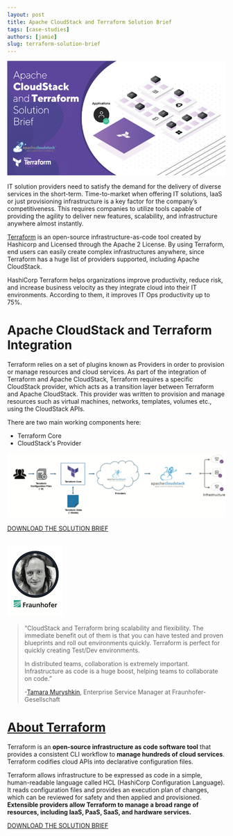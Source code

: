 ```yaml
---
layout: post
title: Apache CloudStack and Terraform Solution Brief
tags: [case-studies]
authors: [jamie]
slug: terraform-solution-brief
---
```


[![](banner.png "CSC")](/blog/terraform-solution-brief)

IT solution providers need to satisfy the demand for the delivery of diverse
services in the short-term. Time-to-market when offering IT solutions, IaaS or
just provisioning infrastructure is a key factor for the company’s
competitiveness. This requires companies to utilize tools capable of providing
the agility to deliver new features, scalability, and infrastructure anywhere
almost instantly.

<!-- truncate -->

[Terraform](https://www.terraform.io/) is an open-source infrastructure-as-code
tool created by Hashicorp and Licensed through the Apache 2 License. By using
Terraform, end users can easily create complex infrastructures anywhere, since
Terraform has a huge list of providers supported, including Apache CloudStack.

HashiCorp Terraform helps organizations improve productivity, reduce risk, and
increase business velocity as they integrate cloud into their IT environments.
According to them, it improves IT Ops productivity up to 75%.

# Apache CloudStack and Terraform Integration

Terraform relies on a set of plugins known as Providers in order to provision or
manage resources and cloud services. As part of the integration of Terraform and
Apache CloudStack, Terraform requires a specific CloudStack provider, which acts
as a transition layer between Terraform and Apache CloudStack. This provider was
written to provision and manage resources such as virtual machines, networks,
templates, volumes etc., using the CloudStack APIs.

There are two main working components here:

- Terraform Core
- CloudStack's Provider

![](terraform.png "CloudStack Terraform Integration")

<a class="button button--primary" href="/files/terraform-solution-brief 2023.pdf" target="_blank">DOWNLOAD THE SOLUTION BRIEF</a>
<br/>
<br/>

![](tamara.png "Tamara")

>“CloudStack and Terraform bring scalability and flexibility. The immediate
>benefit out of them is that you can have tested and proven blueprints and roll
>out environments quickly. Terraform is perfect for quickly creating Test/Dev
>environments.
>
>In distributed teams, collaboration is extremely important. Infrastructure as
>code is a huge boost, helping teams to collaborate on code.”
>
>-[Tamara Muryshkin](https://www.linkedin.com/in/muryshkin/), Enterprise Service Manager at Fraunhofer-Gesellschaft

# [About Terraform](https://www.terraform.io/)

Terraform is an **open-source infrastructure as code software tool** that provides a
consistent CLI workflow to **manage hundreds of cloud services**. Terraform codifies
cloud APIs into declarative configuration files.

Terraform allows infrastructure to be expressed as code in a simple,
human-readable language called HCL (HashiCorp Configuration Language). It reads
configuration files and provides an execution plan of changes, which can be
reviewed for safety and then applied and provisioned. **Extensible providers allow
Terraform to manage a broad range of resources, including IaaS, PaaS, SaaS, and
hardware services.**

<a class="button button--primary" href="/files/terraform-solution-brief 2023.pdf" target="_blank">DOWNLOAD THE SOLUTION BRIEF</a>
<br/>
